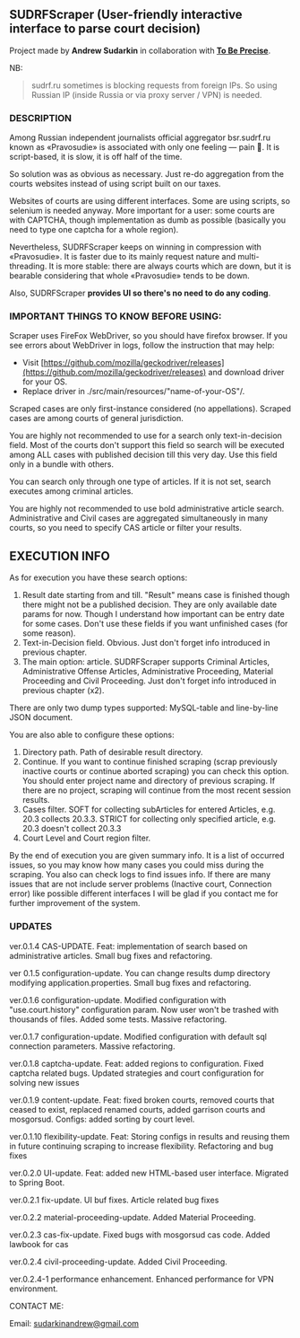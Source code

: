 ## SUDRFScraper (User-friendly interactive interface to parse court decision)

Project made by **Andrew Sudarkin** in collaboration with [**To Be Precise**](https://tochno.st/).

NB:

> sudrf.ru sometimes is blocking requests from foreign IPs. So using Russian IP (inside Russia or via proxy server / VPN) is needed.

### DESCRIPTION

Among Russian independent journalists official aggregator bsr.sudrf.ru known as «Pravosudie» is associated with only one feeling — pain 🤕.
It is script-based, it is slow, it is off half of the time.

So solution was as obvious as necessary. Just re-do aggregation from the courts websites instead of using script built on our taxes.

Websites of courts are using different interfaces. Some are using scripts, so selenium is needed anyway. More important for a user: some courts are with CAPTCHA, though implementation as dumb as possible (basically you need to type one captcha for a whole region).

Nevertheless, SUDRFScraper keeps on winning in compression with «Pravosudie».
It is faster due to its mainly request nature and multi-threading.
It is more stable: there are always courts which are down, but it is bearable considering that whole «Pravosudie» tends to be down.

Also, SUDRFScraper **provides UI so there's no need to do any coding**.

### IMPORTANT THINGS TO KNOW BEFORE USING:

Scraper uses FireFox WebDriver, so you should have firefox browser. If you see errors about WebDriver in logs, follow the instruction that may help:

- Visit [https://github.com/mozilla/geckodriver/releases](https://github.com/mozilla/geckodriver/releases) and download driver for your OS.
- Replace driver in ./src/main/resources/"name-of-your-OS"/.

Scraped cases are only first-instance considered (no appellations).
Scraped cases are among courts of general jurisdiction.

You are highly not recommended to use for a search only text-in-decision field. 
Most of the courts don't support this field so search will be executed among ALL cases with published decision till this very day.
Use this field only in a bundle with others.

You can search only through one type of articles. If it is not set, search executes among criminal articles.

You are highly not recommended to use bold administrative article search.
Administrative and Civil cases are aggregated simultaneously in many courts, so you need to specify CAS article or filter your results.

## EXECUTION INFO

As for execution you have these search options: 
1. Result date starting from and till. "Result" means case is finished though there might not be a published decision. They are only available date params for now. Though I understand how important can be entry date for some cases. Don't use these fields if you want unfinished cases (for some reason).
2. Text-in-Decision field. Obvious. Just don't forget info introduced in previous chapter.
3. The main option: article. SUDRFScraper supports Criminal Articles, Administrative Offense Articles, Administrative Proceeding, Material Proceeding and Civil Proceeding. Just don't forget info introduced in previous chapter (x2).

There are only two dump types supported: MySQL-table and line-by-line JSON document.

You are also able to configure these options:
1. Directory path. Path of desirable result directory.
2. Continue. If you want to continue finished scraping (scrap previously inactive courts or continue aborted scraping) you can check this option. You should enter project name and directory of previous scraping. If there are no project, scraping will continue from the most recent session results.
3. Cases filter. SOFT for collecting subArticles for entered Articles, e.g. 20.3 collects 20.3.3. STRICT for collecting only specified article, e.g. 20.3 doesn't collect 20.3.3
4. Court Level and Court region filter.

By the end of execution you are given summary info. It is a list of occurred issues, so you may know how many cases you could miss during the scraping. You also can check logs to find issues info. If there are many issues that are not include server problems (Inactive court, Connection error) like possible different interfaces I will be glad if you contact me for further improvement of the system.

### UPDATES

ver.0.1.4 CAS-UPDATE. Feat: implementation of search based on administrative articles. Small bug fixes and refactoring.

ver 0.1.5 configuration-update. You can change results dump directory modifying application.properties. Small bug fixes and refactoring.

ver.0.1.6 configuration-update. Modified configuration with "use.court.history" configuration param. Now user won't be trashed with thousands of files. Added some tests.
Massive refactoring.

ver.0.1.7 configuration-update. Modified configuration with default sql connection parameters. Massive refactoring.

ver.0.1.8 captcha-update. Feat: added regions to configuration. Fixed captcha related bugs. Updated strategies and court configuration for solving new issues 

ver.0.1.9 content-update. Feat: fixed broken courts, removed courts that ceased to exist, replaced renamed courts, added garrison courts and mosgorsud. Configs: added sorting by court level.

ver.0.1.10 flexibility-update. Feat: Storing configs in results and reusing them in future continuing scraping to increase flexibility. Refactoring and bug fixes

ver.0.2.0 UI-update. Feat: added new HTML-based user interface. Migrated to Spring Boot.

ver.0.2.1 fix-update. UI buf fixes. Article related bug fixes

ver.0.2.2 material-proceeding-update. Added Material Proceeding.

ver.0.2.3 cas-fix-update. Fixed bugs with mosgorsud cas code. Added lawbook for cas

ver.0.2.4 civil-proceeding-update. Added Civil Proceeding.

ver.0.2.4-1 performance enhancement. Enhanced performance for VPN environment.

CONTACT ME:

Email: sudarkinandrew@gmail.com
